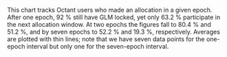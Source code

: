 
This chart tracks Octant users who made an allocation in a given epoch. After one epoch, 92 % still have GLM locked, yet only 63.2 % participate in the next allocation window. At two epochs the figures fall to 80.4 % and 51.2 %, and by seven epochs to 52.2 % and 19.3 %, respectively. Averages are plotted with thin lines; note that we have seven data points for the one-epoch interval but only one for the seven-epoch interval.
